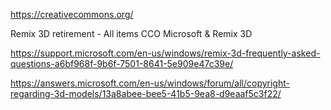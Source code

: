 https://creativecommons.org/

Remix 3D retirement - All items CCO Microsoft & Remix 3D

https://support.microsoft.com/en-us/windows/remix-3d-frequently-asked-questions-a6bf968f-9b6f-7501-8641-5e909e47c39e/

https://answers.microsoft.com/en-us/windows/forum/all/copyright-regarding-3d-models/13a8abee-bee5-41b5-9ea8-d9eaaf5c3f22/
